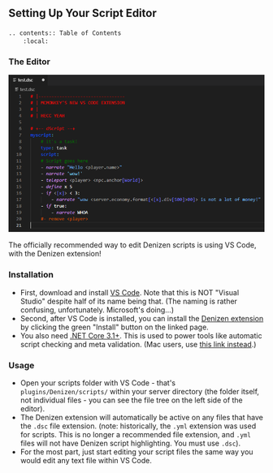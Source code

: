 Setting Up Your Script Editor
-----------------------------

```eval_rst
.. contents:: Table of Contents
    :local:
```

### The Editor

![](images/scripteditor.png)

The officially recommended way to edit Denizen scripts is using VS Code, with the Denizen extension!

### Installation

- First, download and install [VS Code](https://code.visualstudio.com/). Note that this is NOT "Visual Studio" despite half of its name being that. <span class="parens">(The naming is rather confusing, unfortunately. Microsoft's doing...)</span>
- Second, after VS Code is installed, you can install the [Denizen extension](https://marketplace.visualstudio.com/items?itemName=DenizenScript.denizenscript) by clicking the green "Install" button on the linked page.
- You also need [.NET Core 3.1+](https://dotnet.microsoft.com/download/dotnet-core/3.1/runtime). This is used to power tools like automatic script checking and meta validation. <span class="parens">(Mac users, use [this link instead](https://dotnet.microsoft.com/download/dotnet-core/3.1).)</span>

### Usage

- Open your scripts folder with VS Code - that's `plugins/Denizen/scripts/` within your server directory <span class="parens">(the folder itself, not individual files - you can see the file tree on the left side of the editor)</span>.
- The Denizen extension will automatically be active on any files that have the `.dsc` file extension. <span class="parens">(note: historically, the `.yml` extension was used for scripts. This is no longer a recommended file extension, and `.yml` files will not have Denizen script highlighting. You must use `.dsc`).
- For the most part, just start editing your script files the same way you would edit any text file within VS Code.

